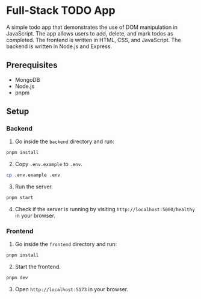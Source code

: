 # Full-Stack TODO App

A simple todo app that demonstrates the use of DOM manipulation in JavaScript. The app allows users to add, delete, and mark todos as completed.
The frontend is written in HTML, CSS, and JavaScript. The backend is written in Node.js and Express.

## Prerequisites

- MongoDB
- Node.js
- pnpm

## Setup

### Backend

1. Go inside the `backend` directory and run:

```bash
pnpm install
```

2. Copy `.env.example` to `.env`.

```bash
cp .env.example .env
```

3. Run the server.

```bash
pnpm start
```

4. Check if the server is running by visiting `http://localhost:5000/healthy` in your browser.

### Frontend

1. Go inside the `frontend` directory and run:

```bash
pnpm install
```

2. Start the frontend.

```bash
pnpm dev
```

3. Open `http://localhost:5173` in your browser.
